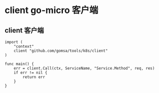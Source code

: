 # client go-micro 客户端
## client 客户端
```
import (
	"context"
	client "github.com/gomsa/tools/k8s/client"
)

func main() {
    err = client.Call(ctx, ServiceName, "Service.Method", req, res)
    if err != nil {
        return err
    }
}
```